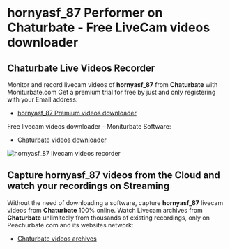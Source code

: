 # hornyasf_87 Performer on Chaturbate - Free LiveCam videos downloader

## Chaturbate Live Videos Recorder

Monitor and record livecam videos of **hornyasf_87** from **Chaturbate** with Moniturbate.com
Get a premium trial for free by just and only registering with your Email address:
* [hornyasf_87 Premium videos downloader](https://moniturbate.com/request-demo-licence-key.html)

Free livecam videos downloader - Moniturbate Software:
* [Chaturbate videos downloader](https://moniturbate.com/moniturbate-download-software.html)

![hornyasf_87 livecam videos recorder](https://peachurnet.com/templates/moniturbate-software.png)


## Capture hornyasf_87 videos from the Cloud and watch your recordings on Streaming

Without the need of downloading a software, capture **hornyasf_87** livecam videos from **Chaturbate** 100% online.
Watch Livecam archives from **Chaturbate** unlimitedly from thousands of existing recordings, only on Peachurbate.com and its websites network:
* [Chaturbate videos archives](https://peachurnet.com/)